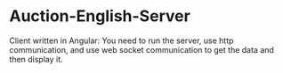 # Auction-English-Server
Client written in Angular: 
You need to run the server,
use http communication, and use web socket communication to get the data and then display it.
